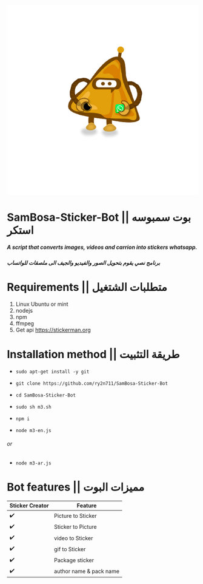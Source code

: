 ~~![SamBosa sticker Logo](/sambosa.png)~~


# SamBosa-Sticker-Bot || بوت سمبوسه استكر
##### A script that converts images, videos and carrion into stickers whatsapp.
##### برنامج نصي يقوم بتحويل الصور والفيديو والجيف الى ملصقات للواتساب
# Requirements || متطلبات الشتغيل
1. Linux Ubuntu or mint
1. nodejs
1. npm
1. ffmpeg
2. Get api https://stickerman.org
# Installation method || طريقة التثبيت


* `sudo apt-get install -y git`

* `git clone https://github.com/ry2n711/SamBosa-Sticker-Bot`
 
 * `cd SamBosa-Sticker-Bot`

* `sudo sh m3.sh`

* `npm i`

* `node m3-en.js`
###### or
* `node m3-ar.js`

# Bot features || مميزات البوت

Sticker Creator	 | Feature
------------ | -------------
:heavy_check_mark: | Picture to Sticker
:heavy_check_mark: | Sticker to Picture
:heavy_check_mark: | video to Sticker
:heavy_check_mark: | gif to Sticker
:heavy_check_mark: | Package sticker
:heavy_check_mark: | author name & pack name

